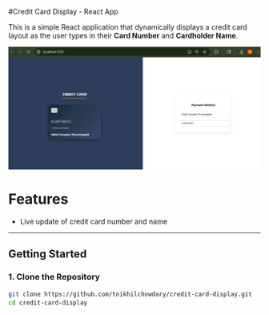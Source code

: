 #Credit Card Display - React App

This is a simple React application that dynamically displays a credit card layout as the user types in their **Card Number** and **Cardholder Name**.




![Credit Card UI Screenshot](./src/screenshot.png)


# Features

- Live update of credit card number and name

---

##  Getting Started

### 1. Clone the Repository

```bash
git clone https://github.com/tnikhilchowdary/credit-card-display.git
cd credit-card-display

